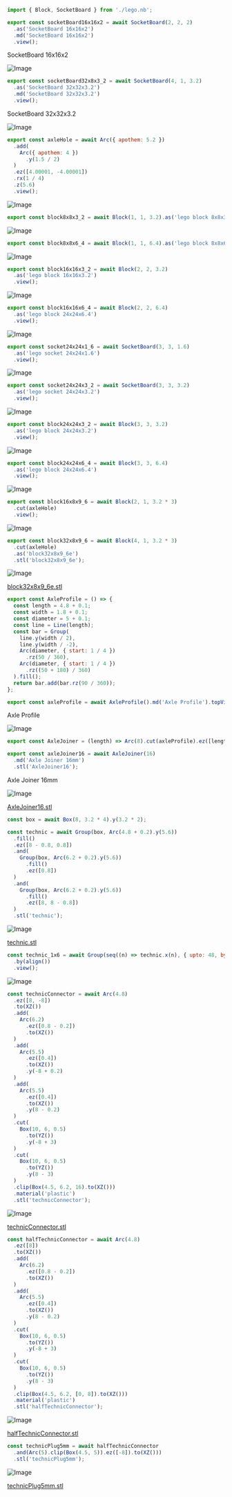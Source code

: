 ```JavaScript
import { Block, SocketBoard } from './lego.nb';
```

```JavaScript
export const socketBoard16x16x2 = await SocketBoard(2, 2, 2)
  .as('SocketBoard 16x16x2')
  .md('SocketBoard 16x16x2')
  .view();
```

SocketBoard 16x16x2

![Image](examples.md.socketBoard16x16x2.png)

```JavaScript
export const socketBoard32x8x3_2 = await SocketBoard(4, 1, 3.2)
  .as('SocketBoard 32x32x3.2')
  .md('SocketBoard 32x32x3.2')
  .view();
```

SocketBoard 32x32x3.2

![Image](examples.md.socketBoard32x8x3_2.png)

```JavaScript
export const axleHole = await Arc({ apothem: 5.2 })
  .add(
    Arc({ apothem: 4 })
      .y(1.5 / 2)
  )
  .ez([4.00001, -4.00001])
  .rx(1 / 4)
  .z(5.6)
  .view();
```

![Image](examples.md.axleHole.png)

```JavaScript
export const block8x8x3_2 = await Block(1, 1, 3.2).as('lego block 8x8x3.2').view();
```

![Image](examples.md.block8x8x3_2.png)

```JavaScript
export const block8x8x6_4 = await Block(1, 1, 6.4).as('lego block 8x8x6.4').view();
```

![Image](examples.md.block8x8x6_4.png)

```JavaScript
export const block16x16x3_2 = await Block(2, 2, 3.2)
  .as('lego block 16x16x3.2')
  .view();
```

![Image](examples.md.block16x16x3_2.png)

```JavaScript
export const block16x16x6_4 = await Block(2, 2, 6.4)
  .as('lego block 24x24x6.4')
  .view();
```

![Image](examples.md.block16x16x6_4.png)

```JavaScript
export const socket24x24x1_6 = await SocketBoard(3, 3, 1.6)
  .as('lego socket 24x24x1.6')
  .view();
```

![Image](examples.md.socket24x24x1_6.png)

```JavaScript
export const socket24x24x3_2 = await SocketBoard(3, 3, 3.2)
  .as('lego socket 24x24x3.2')
  .view();
```

![Image](examples.md.socket24x24x3_2.png)

```JavaScript
export const block24x24x3_2 = await Block(3, 3, 3.2)
  .as('lego block 24x24x3.2')
  .view();
```

![Image](examples.md.block24x24x3_2.png)

```JavaScript
export const block24x24x6_4 = await Block(3, 3, 6.4)
  .as('lego block 24x24x6.4')
  .view();
```

![Image](examples.md.block24x24x6_4.png)

```JavaScript
export const block16x8x9_6 = await Block(2, 1, 3.2 * 3)
  .cut(axleHole)
  .view();
```

![Image](examples.md.block16x8x9_6.png)

```JavaScript
export const block32x8x9_6 = await Block(4, 1, 3.2 * 3)
  .cut(axleHole)
  .as('block32x8x9_6e')
  .stl('block32x8x9_6e');
```

![Image](examples.md.block32x8x9_6_block32x8x9_6e.png)

[block32x8x9_6e.stl](examples.block32x8x9_6e.stl)

```JavaScript
export const AxleProfile = () => {
  const length = 4.8 + 0.1;
  const width = 1.8 + 0.1;
  const diameter = 5 + 0.1;
  const line = Line(length);
  const bar = Group(
    line.y(width / 2),
    line.y(width / -2),
    Arc(diameter, { start: 1 / 4 })
      .rz(50 / 360),
    Arc(diameter, { start: 1 / 4 })
      .rz((50 + 180) / 360)
  ).fill();
  return bar.add(bar.rz(90 / 360));
};
```

```JavaScript
export const axleProfile = await AxleProfile().md('Axle Profile').topView();
```

Axle Profile

![Image](examples.md.axleProfile.png)

```JavaScript
export const AxleJoiner = (length) => Arc(8).cut(axleProfile).ez([length]);
```

```JavaScript
export const axleJoiner16 = await AxleJoiner(16)
  .md('Axle Joiner 16mm')
  .stl('AxleJoiner16');
```

Axle Joiner 16mm

![Image](examples.md.axleJoiner16_AxleJoiner16.png)

[AxleJoiner16.stl](examples.AxleJoiner16.stl)

```JavaScript
const box = await Box(8, 3.2 * 4).y(3.2 * 2);
```

```JavaScript
const technic = await Group(box, Arc(4.8 + 0.2).y(5.6))
  .fill()
  .ez([8 - 0.8, 0.8])
  .and(
    Group(box, Arc(6.2 + 0.2).y(5.6))
      .fill()
      .ez([0.8])
  )
  .and(
    Group(box, Arc(6.2 + 0.2).y(5.6))
      .fill()
      .ez([8, 8 - 0.8])
  )
  .stl('technic');
```

![Image](examples.md.technic_technic.png)

[technic.stl](examples.technic.stl)

```JavaScript
const technic_1x6 = await Group(seq((n) => technic.x(n), { upto: 48, by: 8 }))
  .by(align())
  .view();
```

![Image](examples.md.technic_1x6.png)

```JavaScript
const technicConnector = await Arc(4.8)
  .ez([8, -8])
  .to(XZ())
  .add(
    Arc(6.2)
      .ez([0.8 - 0.2])
      .to(XZ())
  )
  .add(
    Arc(5.5)
      .ez([0.4])
      .to(XZ())
      .y(-8 + 0.2)
  )
  .add(
    Arc(5.5)
      .ez([0.4])
      .to(XZ())
      .y(8 - 0.2)
  )
  .cut(
    Box(10, 6, 0.5)
      .to(YZ())
      .y(-8 + 3)
  )
  .cut(
    Box(10, 6, 0.5)
      .to(YZ())
      .y(8 - 3)
  )
  .clip(Box(4.5, 6.2, 16).to(XZ()))
  .material('plastic')
  .stl('technicConnector');
```

![Image](examples.md.technicConnector_technicConnector.png)

[technicConnector.stl](examples.technicConnector.stl)

```JavaScript
const halfTechnicConnector = await Arc(4.8)
  .ez([8])
  .to(XZ())
  .add(
    Arc(6.2)
      .ez([0.8 - 0.2])
      .to(XZ())
  )
  .add(
    Arc(5.5)
      .ez([0.4])
      .to(XZ())
      .y(8 - 0.2)
  )
  .cut(
    Box(10, 6, 0.5)
      .to(YZ())
      .y(-8 + 3)
  )
  .cut(
    Box(10, 6, 0.5)
      .to(YZ())
      .y(8 - 3)
  )
  .clip(Box(4.5, 6.2, [0, 8]).to(XZ()))
  .material('plastic')
  .stl('halfTechnicConnector');
```

![Image](examples.md.halfTechnicConnector_halfTechnicConnector.png)

[halfTechnicConnector.stl](examples.halfTechnicConnector.stl)

```JavaScript
const technicPlug5mm = await halfTechnicConnector
  .and(Arc(5).clip(Box(4.5, 5)).ez([-8]).to(XZ()))
  .stl('technicPlug5mm');
```

![Image](examples.md.technicPlug5mm_technicPlug5mm.png)

[technicPlug5mm.stl](examples.technicPlug5mm.stl)

